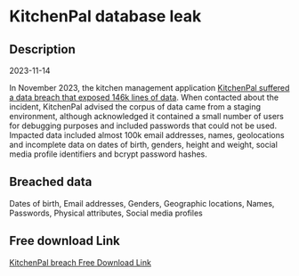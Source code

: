 # KitchenPal database leak

## Description

2023-11-14

In November 2023, the kitchen management application <a href="https://restoreprivacy.com/hackers-claim-attack-on-general-electric-leak-data-samples/" target="_blank" rel="noopener">KitchenPal suffered a data breach that exposed 146k lines of data</a>. When contacted about the incident, KitchenPal advised the corpus of data came from a staging environment, although acknowledged it contained a small number of users for debugging purposes and included passwords that could not be used. Impacted data included almost 100k email addresses, names, geolocations and incomplete data on dates of birth, genders, height and weight, social media profile identifiers and bcrypt password hashes.

## Breached data

Dates of birth, Email addresses, Genders, Geographic locations, Names, Passwords, Physical attributes, Social media profiles

## Free download Link

[KitchenPal breach Free Download Link](https://link-to.net/1229997/221.16628422741135/dynamic/?r=aHR0cHM6Ly93d3cubWVkaWFmaXJlLmNvbS92aWV3L1E1VElkVkoycDdaTk0wYy9raXRjaGVucGFsYXBwLmNvbS9maWxl)